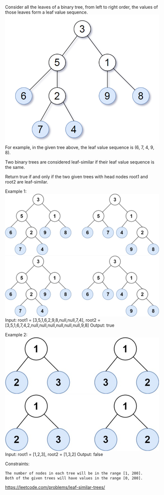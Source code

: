 Consider all the leaves of a binary tree, from left to right order, the values of those leaves form a leaf value sequence.
![alt text](image.png)
For example, in the given tree above, the leaf value sequence is (6, 7, 4, 9, 8).

Two binary trees are considered leaf-similar if their leaf value sequence is the same.

Return true if and only if the two given trees with head nodes root1 and root2 are leaf-similar.

 

Example 1:
![alt text](image-1.png) ![alt text](image-2.png)
Input: root1 = [3,5,1,6,2,9,8,null,null,7,4], root2 = [3,5,1,6,7,4,2,null,null,null,null,null,null,9,8]
Output: true

Example 2:
![alt text](image-3.png) ![alt text](image-4.png)
Input: root1 = [1,2,3], root2 = [1,3,2]
Output: false

 

Constraints:

    The number of nodes in each tree will be in the range [1, 200].
    Both of the given trees will have values in the range [0, 200].

https://leetcode.com/problems/leaf-similar-trees/